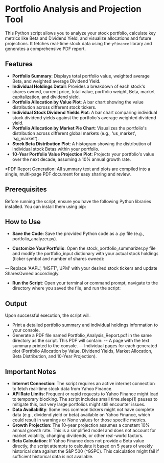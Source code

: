 # Portfolio Analysis and Projection Tool

This Python script allows you to analyze your stock portfolio, calculate key metrics like Beta and Dividend Yield, and visualize allocations and future projections. It fetches real-time stock data using the ```yfinance``` library and generates a comprehensive PDF report.

## Features
- **Portfolio Summary**: Displays total portfolio value, weighted average Beta, and weighted average Dividend Yield.
- **Individual Holdings Detail**: Provides a breakdown of each stock's shares owned, current price, total value, portfolio weight, Beta, market capitalization, and dividend yield.
- **Portfolio Allocation by Value Plot**: A bar chart showing the value distribution across different stock tickers.
- **Individual Stock Dividend Yields Plot**: A bar chart comparing individual stock dividend yields against the portfolio's average weighted dividend yield.
- **Portfolio Allocation by Market Pie Chart**: Visualizes the portfolio's distribution across different global markets (e.g., 'us_market', 'sg_market').
- **Stock Beta Distribution Plot**: A histogram showing the distribution of individual stock Betas within your portfolio.
- **10-Year Portfolio Value Projection Plot**: Projects your portfolio's value over the next decade, assuming a 10% annual growth rate.

*PDF Report Generation: All summary text and plots are compiled into a single, multi-page PDF document for easy sharing and review.

## Prerequisites
Before running the script, ensure you have the following Python libraries installed. You can install them using pip:

## How to Use
- **Save the Code**: Save the provided Python code as a .py file (e.g., portfolio_analyzer.py).

- **Customize Your Portfolio**: Open the stock_portfolio_summarizer.py file and modify the portfolio_input dictionary with your actual stock holdings (ticker symbol and number of shares owned):

-- Replace 'AAPL', 'MSFT', 'JPM' with your desired stock tickers and update SharesOwned accordingly.

- **Run the Script**: Open your terminal or command prompt, navigate to the directory where you saved the file, and run the script:

## Output

Upon successful execution, the script will:

- Print a detailed portfolio summary and individual holdings information to your console.
- Generate a PDF file named Portfolio_Analysis_Report.pdf in the same directory as the script. This PDF will contain:
-- A page with the text summary printed to the console.
-- Individual pages for each generated plot (Portfolio Allocation by Value, Dividend Yields, Market Allocation, Beta Distribution, and 10-Year Projection).

## Important Notes
- **Internet Connection**: The script requires an active internet connection to fetch real-time stock data from Yahoo Finance.
- **API Rate Limits**: Frequent or rapid requests to Yahoo Finance might lead to temporary blocking. The script includes small time.sleep(1) pauses to mitigate this, but very large portfolios might still encounter issues.
- **Data Availability**: Some less common tickers might not have complete data (e.g., dividend yield or beta) available on Yahoo Finance, which could result in warnings or None values for those specific metrics.
- **Growth Projection**: The 10-year projection assumes a constant 10% annual growth rate. This is a simplified model and does not account for market volatility, changing dividends, or other real-world factors.
- **Beta Calculation**: If Yahoo Finance does not provide a Beta value directly, the script attempts to calculate it based on 5 years of weekly historical data against the S&P 500 (^GSPC). This calculation might fail if sufficient historical data is not available.
